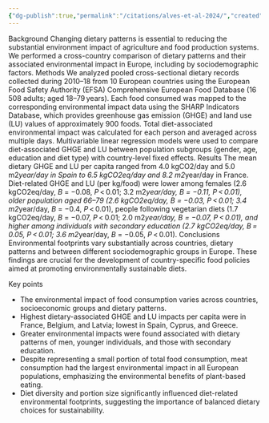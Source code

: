 ```yaml
---
{"dg-publish":true,"permalink":"/citations/alves-et-al-2024/","created":"2025-10-23T17:42:46.372+01:00","updated":"2025-10-23T18:12:10.247+01:00"}
---
```


Background
Changing dietary patterns is essential to reducing the substantial environment impact of agriculture and food production systems. We performed a cross-country comparison of dietary patterns and their associated environmental impact in Europe, including by sociodemographic factors.
Methods
We analyzed pooled cross-sectional dietary records collected during 2010–18 from 10 European countries using the European Food Safety Authority (EFSA) Comprehensive European Food Database (16 508 adults; aged 18–79 years). Each food consumed was mapped to the corresponding environmental impact data using the SHARP Indicators Database, which provides greenhouse gas emission (GHGE) and land use (LU) values of approximately 900 foods. Total diet-associated environmental impact was calculated for each person and averaged across multiple days. Multivariable linear regression models were used to compare diet-associated GHGE and LU between population subgroups (gender, age, education and diet type) with country-level fixed effects.
Results
The mean dietary GHGE and LU per capita ranged from 4.0 kgCO2/day and 5.0 m2*year/day in Spain to 6.5 kgCO2eq/day and 8.2 m2*year/day in France. Diet-related GHGE and LU (per kg/food) were lower among females (2.6 kgCO2eq/day, _B_ = −0.08, _P_ < 0.01; 3.2 m2*year/day, _B_ = −0.11, _P_ < 0.01), older population aged 66–79 (2.6 kgCO2eq/day, _B_ = −0.03, _P_ < 0.01; 3.4 m2*year/day, _B_ = −0.4, _P_ < 0.01), people following vegetarian diets (1.7 kgCO2eq/day, _B_ = −0.07, _P_ < 0.01; 2.0 m2*year/day, _B_ = −0.07, _P_ < 0.01), and higher among individuals with secondary education (2.7 kgCO2eq/day, _B_ = 0.05, _P_ < 0.01; 3.6 m2*year/day, _B_ = −0.05, _P_ < 0.01).
Conclusions
Environmental footprints vary substantially across countries, dietary patterns and between different sociodemographic groups in Europe. These findings are crucial for the development of country-specific food policies aimed at promoting environmentally sustainable diets.

Key points
* The environmental impact of food consumption varies across countries, socioeconomic groups and dietary patterns.
* Highest dietary-associated GHGE and LU impacts per capita were in France, Belgium, and Latvia; lowest in Spain, Cyprus, and Greece.
* Greater environmental impacts were found associated with dietary patterns of men, younger individuals, and those with secondary education.
* Despite representing a small portion of total food consumption, meat consumption had the largest environmental impact in all European populations, emphasizing the environmental benefits of plant-based eating.
* Diet diversity and portion size significantly influenced diet-related environmental footprints, suggesting the importance of balanced dietary choices for sustainability.